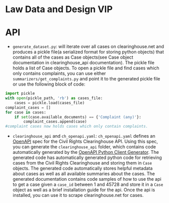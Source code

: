 # Law Data and Design VIP

# API
* `generate_dataset.py`: will iterate over all cases on clearinghouse.net and produces a pickle file(a serialized format for storing python objects) that contains all of the cases as Case objects(see Case object documentation in clearinghouse_api documentation). The pickle file holds a list of Case objects. To open a pickle file and find cases which only contains complaints, you can use either `summarizers/get_complaints.py` and point it to the generated pickle file or use the following block of code:

```python
import pickle
with open(pickle_path, 'rb') as cases_file:
    cases = pickle.load(cases_file)
complaint_cases = []
for case in cases:
    if set(case.available_documents) == {'Complaint (any)'}:
        complaint_cases.append(case)
#complaint cases now holds cases which only contain complaints.
```

* `clearinghouse_api` and `ch_openapi.yaml`: `ch_openapi.yaml` defines an [OpenAPI](https://spec.openapis.org/oas/latest.html) spec for the Civil Rights Clearinghouse API. Using this spec, you can generate the `clearinghouse_api` folder, which contains code automatically generated by the [OpenAPI Python Client Generator](https://openapi-generator.tech/). The generated code has automatically generated python code for retrieving cases from the Civil Rights Clearinghouse and storing them in `Case` objects. The generated code automatically stores helpful metadata about cases as well as all available summaries about the cases. The generated documentation contains code samples of how to use the api to get a case given a `case_id` between 1 and 45728 and store it in a `Case` object as well as a brief installation guide for the api. Once the api is installed, you can use it to scrape clearinghouse.net for cases.